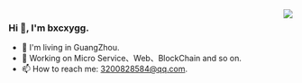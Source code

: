 <!-- prettier-ignore-start -->
<!-- markdownlint-disable -->
<img align="right" src="https://github-readme-stats.vercel.app/api?username=fringelin&show_icons=true&icon_color=CE1D2D&text_color=718096&bg_color=ffffff&hide_title=true" />
<!-- markdownlint-enable -->
<!-- prettier-ignore-end -->

### Hi 👋, I'm bxcxygg.
- 🌱 I'm living in GuangZhou.
- 🔭 Working on Micro Service、Web、BlockChain and so on. 
- 📫 How to reach me: 3200828584@qq.com.
